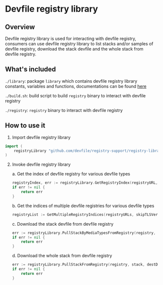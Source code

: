 # Devfile registry library

## Overview
Devfile registry library is used for interacting with devfile registry, consumers can use devfile registry library to list stacks and/or samples of devfile registry, download the stack devfile and the whole stack from devfile registry.

## What's included
`./library`: package `library` which contains devfile registry library constants, variables and functions, documentations can be found [here](https://pkg.go.dev/github.com/devfile/registry-support/registry-library/library)

`./build.sh`: build script to build `registry` binary to interact with devfile registry

`./registry`: `registry` binary to interact with devfile registry

## How to use it
1. Import devfile registry library
```go
import (
    registryLibrary "github.com/devfile/registry-support/registry-library/library"
)
```
2. Invoke devfile registry library

    a. Get the index of devfile registry for various devfile types
    ```go
    registryIndex, err := registryLibrary.GetRegistryIndex(registryURL, false, telemetryClient, StackDevfileType)
	if err != nil {
		return err
	}
    ```
    b. Get the indices of multiple devfile registries for various devfile types
    ```go
    registryList := GetMultipleRegistryIndices(registryURLs, skipTLSVerify, telemetryClient, StackDevfileType)
    ```
    c. Download the stack devfile from devfile registry
    ```go
	err := registryLibrary.PullStackByMediaTypesFromRegistry(registry, stack, registryLibrary.DevfileMediaTypeList, destDir, skipTLSVerify, telemetryClient)
	if err != nil {
		return err
	}
    ```
    d. Download the whole stack from devfile registry
    ```go
    err := registryLibrary.PullStackFromRegistry(registry, stack, destDir, skipTLSVerify, telemetryClient)
    if err != nil {
		return err
	}
    ```